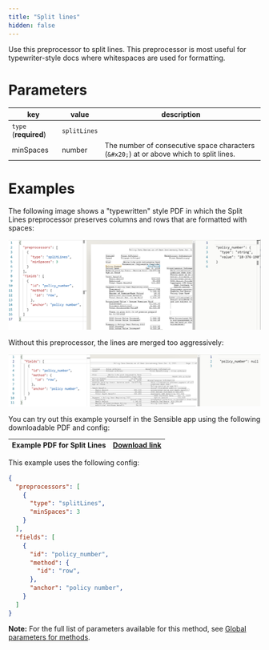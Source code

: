 ```yaml
---
title: "Split lines"
hidden: false
---
```


Use this preprocessor to split lines. This preprocessor is most useful for typewriter-style docs where whitespaces are used for formatting. 


Parameters
====

| key                   | value        | description                                                  |
| --------------------- | ------------ | ------------------------------------------------------------ |
| `type` (**required**) | `splitLines` |                                                              |
| minSpaces             | number       | The number of consecutive space characters (`&#x20;`) at or above which to split lines. |

Examples
====

The following image shows a "typewritten" style PDF in which the Split Lines preprocessor preserves columns and rows that are formatted with spaces:

![](https://raw.githubusercontent.com/sensible-hq/sensible-docs/main/readme-sync/assets/v0/images/split_lines_example.png)

Without this preprocessor, the lines are merged too aggressively:

![](https://raw.githubusercontent.com/sensible-hq/sensible-docs/main/readme-sync/assets/v0/images/split_lines_example_2.png)

You can try out this example yourself in the Sensible app using the following downloadable PDF and config:

| Example PDF for Split Lines | [Download link](https://raw.githubusercontent.com/sensible-hq/sensible-docs/main/readme-sync/assets/v0/pdfs/split_lines_example.pdf) |
| --------------------------- | ------------------------------------------------------------ |

This example uses the following config:

```json
{
  "preprocessors": [
    {
      "type": "splitLines",
      "minSpaces": 3
    }
  ],
  "fields": [
    {
      "id": "policy_number",
      "method": {
        "id": "row",
      },
      "anchor": "policy number",
    }
  ]
}
```



**Note:** For the full list of parameters available for this method, see [Global parameters for methods](doc:method#section-global-parameters-for-methods).
